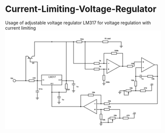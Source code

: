 # Current-Limiting-Voltage-Regulator
Usage of adjustable voltage regulator LM317 for voltage regulation with current limiting
![](Schematic.png)
